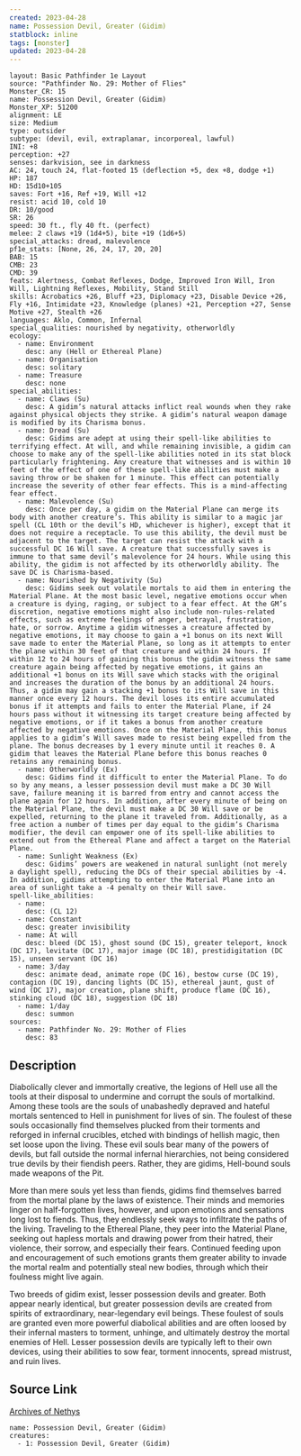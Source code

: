 ```yaml
---
created: 2023-04-28
name: Possession Devil, Greater (Gidim)
statblock: inline
tags: [monster]
updated: 2023-04-28
---
```

```statblock
layout: Basic Pathfinder 1e Layout
source: "Pathfinder No. 29: Mother of Flies"
Monster_CR: 15
name: Possession Devil, Greater (Gidim)
Monster_XP: 51200
alignment: LE
size: Medium
type: outsider
subtype: (devil, evil, extraplanar, incorporeal, lawful)
INI: +8
perception: +27
senses: darkvision, see in darkness
AC: 24, touch 24, flat-footed 15 (deflection +5, dex +8, dodge +1)
HP: 187
HD: 15d10+105
saves: Fort +16, Ref +19, Will +12
resist: acid 10, cold 10
DR: 10/good
SR: 26
speed: 30 ft., fly 40 ft. (perfect)
melee: 2 claws +19 (1d4+5), bite +19 (1d6+5)
special_attacks: dread, malevolence
pf1e_stats: [None, 26, 24, 17, 20, 20]
BAB: 15
CMB: 23
CMD: 39
feats: Alertness, Combat Reflexes, Dodge, Improved Iron Will, Iron Will, Lightning Reflexes, Mobility, Stand Still
skills: Acrobatics +26, Bluff +23, Diplomacy +23, Disable Device +26, Fly +16, Intimidate +23, Knowledge (planes) +21, Perception +27, Sense Motive +27, Stealth +26
languages: Aklo, Common, Infernal
special_qualities: nourished by negativity, otherworldly
ecology:
  - name: Environment
    desc: any (Hell or Ethereal Plane)
  - name: Organisation
    desc: solitary
  - name: Treasure
    desc: none
special_abilities:
  - name: Claws (Su)
    desc: A gidim’s natural attacks inflict real wounds when they rake against physical objects they strike. A gidim’s natural weapon damage is modified by its Charisma bonus.
  - name: Dread (Su)
    desc: Gidims are adept at using their spell-like abilities to terrifying effect. At will, and while remaining invisible, a gidim can choose to make any of the spell-like abilities noted in its stat block particularly frightening. Any creature that witnesses and is within 10 feet of the effect of one of these spell-like abilities must make a saving throw or be shaken for 1 minute. This effect can potentially increase the severity of other fear effects. This is a mind-affecting fear effect.
  - name: Malevolence (Su)
    desc: Once per day, a gidim on the Material Plane can merge its body with another creature’s. This ability is similar to a magic jar spell (CL 10th or the devil’s HD, whichever is higher), except that it does not require a receptacle. To use this ability, the devil must be adjacent to the target. The target can resist the attack with a successful DC 16 Will save. A creature that successfully saves is immune to that same devil’s malevolence for 24 hours. While using this ability, the gidim is not affected by its otherworldly ability. The save DC is Charisma-based.
  - name: Nourished by Negativity (Su)
    desc: Gidims seek out volatile mortals to aid them in entering the Material Plane. At the most basic level, negative emotions occur when a creature is dying, raging, or subject to a fear effect. At the GM’s discretion, negative emotions might also include non-rules-related effects, such as extreme feelings of anger, betrayal, frustration, hate, or sorrow. Anytime a gidim witnesses a creature affected by negative emotions, it may choose to gain a +1 bonus on its next Will save made to enter the Material Plane, so long as it attempts to enter the plane within 30 feet of that creature and within 24 hours. If within 12 to 24 hours of gaining this bonus the gidim witness the same creature again being affected by negative emotions, it gains an additional +1 bonus on its Will save which stacks with the original and increases the duration of the bonus by an additional 24 hours. Thus, a gidim may gain a stacking +1 bonus to its Will save in this manner once every 12 hours. The devil loses its entire accumulated bonus if it attempts and fails to enter the Material Plane, if 24 hours pass without it witnessing its target creature being affected by negative emotions, or if it takes a bonus from another creature affected by negative emotions. Once on the Material Plane, this bonus applies to a gidim’s Will saves made to resist being expelled from the plane. The bonus decreases by 1 every minute until it reaches 0. A gidim that leaves the Material Plane before this bonus reaches 0 retains any remaining bonus.
  - name: Otherworldly (Ex)
    desc: Gidims find it difficult to enter the Material Plane. To do so by any means, a lesser possession devil must make a DC 30 Will save, failure meaning it is barred from entry and cannot access the plane again for 12 hours. In addition, after every minute of being on the Material Plane, the devil must make a DC 30 Will save or be expelled, returning to the plane it traveled from. Additionally, as a free action a number of times per day equal to the gidim’s Charisma modifier, the devil can empower one of its spell-like abilities to extend out from the Ethereal Plane and affect a target on the Material Plane.
  - name: Sunlight Weakness (Ex)
    desc: Gidims’ powers are weakened in natural sunlight (not merely a daylight spell), reducing the DCs of their special abilities by -4. In addition, gidims attempting to enter the Material Plane into an area of sunlight take a -4 penalty on their Will save.
spell-like_abilities:
  - name:
    desc: (CL 12)
  - name: Constant
    desc: greater invisibility
  - name: At will
    desc: bleed (DC 15), ghost sound (DC 15), greater teleport, knock (DC 17), levitate (DC 17), major image (DC 18), prestidigitation (DC 15), unseen servant (DC 16)
  - name: 3/day
    desc: animate dead, animate rope (DC 16), bestow curse (DC 19), contagion (DC 19), dancing lights (DC 15), ethereal jaunt, gust of wind (DC 17), major creation, plane shift, produce flame (DC 16), stinking cloud (DC 18), suggestion (DC 18)
  - name: 1/day
    desc: summon
sources:
  - name: Pathfinder No. 29: Mother of Flies
    desc: 83
```
## Description
Diabolically clever and immortally creative, the legions of Hell use all the tools at their disposal to undermine and corrupt the souls of mortalkind. Among these tools are the souls of unabashedly depraved and hateful mortals sentenced to Hell in punishment for lives of sin. The foulest of these souls occasionally find themselves plucked from their torments and reforged in infernal crucibles, etched with bindings of hellish magic, then set loose upon the living. These evil souls bear many of the powers of devils, but fall outside the normal infernal hierarchies, not being considered true devils by their fiendish peers. Rather, they are gidims, Hell-bound souls made weapons of the Pit. 

 More than mere souls yet less than fiends, gidims find themselves barred from the mortal plane by the laws of existence. Their minds and memories linger on half-forgotten lives, however, and upon emotions and sensations long lost to fiends. Thus, they endlessly seek ways to infiltrate the paths of the living. Traveling to the Ethereal Plane, they peer into the Material Plane, seeking out hapless mortals and drawing power from their hatred, their violence, their sorrow, and especially their fears. Continued feeding upon and encouragement of such emotions grants them greater ability to invade the mortal realm and potentially steal new bodies, through which their foulness might live again.

 Two breeds of gidim exist, lesser possession devils and greater. Both appear nearly identical, but greater possession devils are created from spirits of extraordinary, near-legendary evil beings. These foulest of souls are granted even more powerful diabolical abilities and are often loosed by their infernal masters to torment, unhinge, and ultimately destroy the mortal enemies of Hell. Lesser possession devils are typically left to their own devices, using their abilities to sow fear, torment innocents, spread mistrust, and ruin lives.
## Source Link
[Archives of Nethys](https://aonprd.com/MonsterDisplay.aspx?ItemName=Possession%20Devil%2C%20Greater%20(Gidim))
```encounter-table
name: Possession Devil, Greater (Gidim)
creatures:
  - 1: Possession Devil, Greater (Gidim)
```
